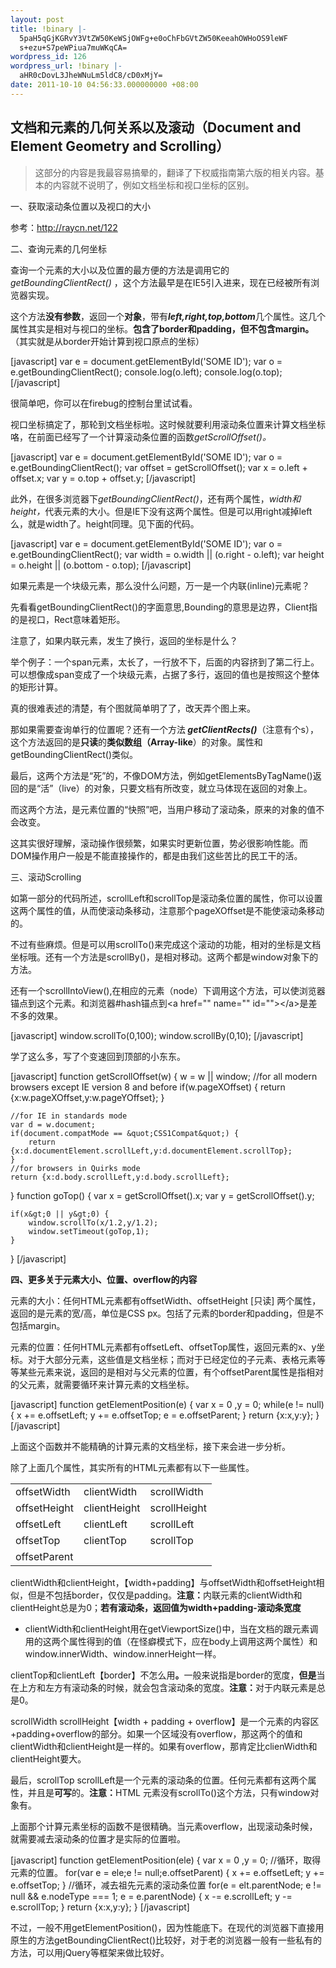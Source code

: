 ```yaml
---
layout: post
title: !binary |-
  5paH5qGjKGRvY3VtZW50KeWSjOWFg+e0oChFbGVtZW50KeeahOWHoOS9leWF
  s+ezu+S7peWPiua7muWKqCA=
wordpress_id: 126
wordpress_url: !binary |-
  aHR0cDovL3JheWNuLm5ldC8/cD0xMjY=
date: 2011-10-10 04:56:33.000000000 +08:00
---
```

<h2>文档和元素的几何关系以及滚动（Document and Element Geometry and Scrolling）</h2>
<blockquote>这部分的内容是我最容易搞晕的，翻译了下权威指南第六版的相关内容。基本的内容就不说明了，例如文档坐标和视口坐标的区别。</blockquote>
一、获取滚动条位置以及视口的大小

参考：<a title="视口大小" href="http://raycn.net/122" target="_blank">http://raycn.net/122</a>

<!--more-->

二、查询元素的几何坐标

查询一个元素的大小以及位置的最方便的方法是调用它的<em>getBoundingClientRect()</em> ，这个方法最早是在IE5引入进来，现在已经被所有浏览器实现。

这个方法<strong>没有参数</strong>，返回一个<strong>对象</strong>，带有<strong><em>left,right,top,bottom</em></strong>几个属性。这几个属性其实是相对与视口的坐标。<strong>包含了border和padding，但不包含margin。</strong>（其实就是从border开始计算到视口原点的坐标）

[javascript]
var e = document.getElementById('SOME ID');
var o = e.getBoundingClientRect();
console.log(o.left);
console.log(o.top);
[/javascript]

很简单吧，你可以在firebug的控制台里试试看。

视口坐标搞定了，那轮到文档坐标啦。这时候就要利用滚动条位置来计算文档坐标咯，在前面已经写了一个计算滚动条位置的函数<em>getScrollOffset()。</em>

[javascript]
var e = document.getElementById('SOME ID');
var o = e.getBoundingClientRect();
var offset = getScrollOffset();
var x = o.left + offset.x;
var y = o.top  + offset.y;
[/javascript]

此外，在很多浏览器下<em>getBoundingClientRect()</em>，还有两个属性，<em>width和height，</em>代表元素的大小。但是IE下没有这两个属性。但是可以用right减掉left么，就是width了。height同理。见下面的代码。

[javascript]
var e = document.getElementById('SOME ID');
var o = e.getBoundingClientRect();
var width = o.width || (o.right - o.left);
var height = o.height || (o.bottom - o.top);
[/javascript]

如果元素是一个块级元素，那么没什么问题，万一是一个内联(inline)元素呢？

先看看getBoundingClientRect()的字面意思,Bounding的意思是边界，Client指的是视口，Rect意味着矩形。

注意了，如果内联元素，发生了换行，返回的坐标是什么？

举个例子：一个span元素，太长了，一行放不下，后面的内容挤到了第二行上。可以想像成span变成了一个块级元素，占据了多行，返回的值也是按照这个整体的矩形计算。

真的很难表述的清楚，有个图就简单明了了，改天弄个图上来。

那如果需要查询单行的位置呢？还有一个方法<em><strong> getClientRects()</strong></em>（注意有个s），这个方法返回的是<strong>只读</strong>的<strong>类似数组（Array-like</strong>）的对象。属性和getBoundingClientRect()类似。

最后，这两个方法是“死”的，不像DOM方法，例如getElementsByTagName()返回的是“活”（live）的对象，只要文档有所改变，就立马体现在返回的对象上。

而这两个方法，是元素位置的“快照”吧，当用户移动了滚动条，原来的对象的值不会改变。

这其实很好理解，滚动操作很频繁，如果实时更新位置，势必很影响性能。而DOM操作用户一般是不能直接操作的，都是由我们这些苦比的民工干的活。

三、滚动Scrolling

如第一部分的代码所述，scrollLeft和scrollTop是滚动条位置的属性，你可以设置这两个属性的值，从而使滚动条移动，注意那个pageXOffset是不能使滚动条移动的。

不过有些麻烦。但是可以用scrollTo()来完成这个滚动的功能，相对的坐标是文档坐标哦。还有一个方法是scrollBy()，是相对移动。这两个都是window对象下的方法。

还有一个scrollIntoView(),在相应的元素（node）下调用这个方法，可以使浏览器锚点到这个元素。和浏览器#hash锚点到&lt;a href="" name="" id=""&gt;&lt;/a&gt;是差不多的效果。

[javascript]
window.scrollTo(0,100);
window.scrollBy(0,10);
[/javascript]

学了这么多，写了个变速回到顶部的小东东。

[javascript]
function getScrollOffset(w) {
	w = w || window;
	//for all modern browsers except IE version 8 and before
	if(w.pageXOffset) {
		return {x:w.pageXOffset,y:w.pageYOffset};
	}

	//for IE in standards mode
	var d = w.document;
	if(document.compatMode == &quot;CSS1Compat&quot;) {
		return {x:d.documentElement.scrollLeft,y:d.documentElement.scrollTop};
	}
	//for browsers in Quirks mode
	return {x:d.body.scrollLeft,y:d.body.scrollLeft};
}
function goTop() {
	var x = getScrollOffset().x;
	var y = getScrollOffset().y;

	if(x&gt;0 || y&gt;0) {
		window.scrollTo(x/1.2,y/1.2);
		window.setTimeout(goTop,1);
	}
}
[/javascript]

<strong>四、更多关于元素大小、位置、overflow的内容</strong>

元素的大小：任何HTML元素都有offsetWidth、offsetHeight [只读] 两个属性，返回的是元素的宽/高，单位是CSS px。包括了元素的border和padding，但是不包括margin。

元素的位置：任何HTML元素都有offsetLeft、offsetTop属性，返回元素的x、y坐标。对于大部分元素，这些值是文档坐标；而对于已经定位的子元素、表格元素等等某些元素来说，返回的是相对与父元素的位置，有个offsetParent属性是指相对的父元素，就需要循环来计算元素的文档坐标。

[javascript]
function getElementPosition(e) {
    var x = 0 ,y = 0;
    while(e != null) {
        x += e.offsetLeft;
        y += e.offsetTop;
        e = e.offsetParent;
    }
    return {x:x,y:y};
}
[/javascript]

上面这个函数并不能精确的计算元素的文档坐标，接下来会进一步分析。

除了上面几个属性，其实所有的HTML元素都有以下一些属性。
<table>
<tbody>
<tr>
<td>offsetWidth</td>
<td>clientWidth</td>
<td>scrollWidth</td>
</tr>
<tr>
<td>offsetHeight</td>
<td>clientHeight</td>
<td>scrollHeight</td>
</tr>
<tr>
<td>offsetLeft</td>
<td>clientLeft</td>
<td>scrollLeft</td>
</tr>
<tr>
<td>offsetTop</td>
<td>clientTop</td>
<td>scrollTop</td>
</tr>
<tr>
<td>offsetParent</td>
<td></td>
<td></td>
</tr>
</tbody>
</table>
clientWidth和clientHeight，【width+padding】与offsetWidth和offsetHeight相似，但是不包括border，仅仅是padding。<strong>注意：</strong>内联元素的clientWidth和clientHeight总是为0；<strong>若有滚动条，返回值为width+padding-滚动条宽度</strong>
<ul>
	<li>clientWidth和clientHeight用在getViewportSize()中，当在文档的跟元素调用的这两个属性得到的值（在怪癖模式下，应在body上调用这两个属性）和window.innerWidth、window.innerHeight一样。</li>
</ul>
clientTop和clientLeft【border】不怎么用<strong>。</strong>一般来说指是border的宽度，<strong>但是</strong>当在上方和左方有滚动条的时候，就会包含滚动条的宽度。<strong>注意：</strong>对于内联元素是总是0。

scrollWidth scrollHeight【width + padding + overflow】是一个元素的内容区+padding+overflow的部分。如果一个区域没有overflow，那这两个的值和clientWidth和clientHeight是一样的。如果有overflow，那肯定比clienWidth和clientHeight要大。

最后，scrollTop scrollLeft是一个元素的滚动条的位置。任何元素都有这两个属性，并且是<strong>可写</strong>的。<strong>注意：</strong>HTML 元素没有scrollTo()这个方法，只有window对象有。

上面那个计算元素坐标的函数不是很精确。当元素overflow，出现滚动条时候，就需要减去滚动条的位置才是实际的位置啦。

[javascript]
function getElementPosition(ele) {
    var x = 0 ,y = 0;
    //循环，取得元素的位置。
    for(var e = ele;e != null;e.offsetParent) {
        x += e.offsetLeft;
        y += e.offsetTop;
    }
    //循环，减去祖先元素的滚动条位置
    for(e = elt.parentNode; e != null &amp;&amp; e.nodeType === 1; e = e.parentNode) {
        x -= e.scrollLeft;
        y -= e.scrollTop;
    }
    return {x:x,y:y};
}
[/javascript]

不过，一般不用getElementPosition()，因为性能底下。在现代的浏览器下直接用原生的方法getBoundingClientRect()比较好，对于老的浏览器一般有一些私有的方法，可以用jQuery等框架来做比较好。
